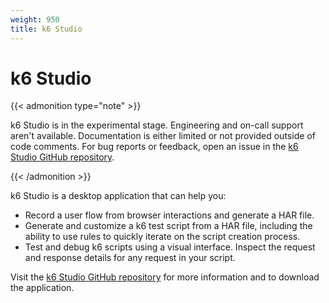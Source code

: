 ```yaml
---
weight: 950
title: k6 Studio
---
```


# k6 Studio

{{< admonition type="note" >}}

k6 Studio is in the experimental stage. Engineering and on-call support aren't available. Documentation is either limited or not provided outside of code comments. For bug reports or feedback, open an issue in the [k6 Studio GitHub repository](https://github.com/grafana/k6-studio/issues).

{{< /admonition >}}

k6 Studio is a desktop application that can help you:

- Record a user flow from browser interactions and generate a HAR file.
- Generate and customize a k6 test script from a HAR file, including the ability to use rules to quickly iterate on the script creation process.
- Test and debug k6 scripts using a visual interface. Inspect the request and response details for any request in your script.

Visit the [k6 Studio GitHub repository](https://github.com/grafana/k6-studio/) for more information and to download the application.
